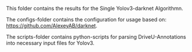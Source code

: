 This folder contains the results for the Single Yolov3-darknet Algorithmn.

The configs-folder contains the configuration for usage based on: https://github.com/AlexeyAB/darknet.

The scripts-folder contains python-scripts for parsing DriveU-Annotations into necessary input files for Yolov3.